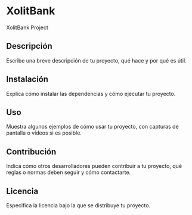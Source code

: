 # XolitBank
XolitBank Project

## Descripción

Escribe una breve descripción de tu proyecto, qué hace y por qué es útil.

## Instalación

Explica cómo instalar las dependencias y cómo ejecutar tu proyecto.

## Uso

Muestra algunos ejemplos de cómo usar tu proyecto, con capturas de pantalla o vídeos si es posible.

## Contribución

Indica cómo otros desarrolladores pueden contribuir a tu proyecto, qué reglas o normas deben seguir y cómo contactarte.

## Licencia

Especifica la licencia bajo la que se distribuye tu proyecto.
